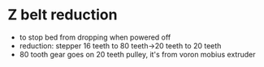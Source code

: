 # Z belt reduction 
* to stop bed from dropping when powered off
* reduction: stepper 16 teeth to 80 teeth->20 teeth to 20 teeth
* 80 tooth gear goes on 20 teeth pulley, it's from voron mobius extruder
